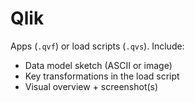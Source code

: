 # Qlik

Apps (`.qvf`) or load scripts (`.qvs`). Include:
- Data model sketch (ASCII or image)
- Key transformations in the load script
- Visual overview + screenshot(s)
